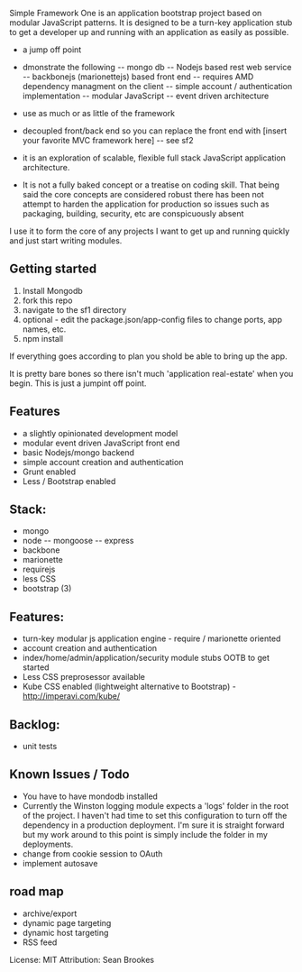 Simple Framework One is an application bootstrap project based on modular JavaScript patterns.  It is designed to be a turn-key
 application stub to get a developer up and running with an application as easily as possible.

- a jump off point
- dmonstrate the following
-- mongo db
-- Nodejs based rest web service
-- backbonejs (marionettejs) based front end
-- requires AMD dependency managment on the client
-- simple account / authentication implementation
-- modular JavaScript
-- event driven architecture

- use as much or as little of the framework

- decoupled front/back end so you can replace the front end with [insert your favorite MVC framework here]
-- see sf2

- it is an exploration of scalable, flexible full stack JavaScript application architecture.

- It is not a fully baked concept or a treatise on coding skill.  That being said the core concepts are considered robust there
has been not attempt to harden the application for production so issues such as packaging, building, security, etc are conspicuously
absent


 I use it to form the core of any projects I want to get up and running quickly and just start writing modules.

## Getting started
1) Install Mongodb
2) fork this repo
3) navigate to the sf1 directory
4) optional - edit the package.json/app-config files to change ports, app names, etc.
5) npm install

If everything goes according to plan you shold be able to bring up the app.

It is pretty bare bones so there isn't much 'application real-estate' when you begin.  This is just a jumpint off point.

## Features
- a slightly opinionated development model
- modular event driven JavaScript front end
- basic Nodejs/mongo backend
- simple account creation and authentication
- Grunt enabled
- Less / Bootstrap enabled


## Stack:
- mongo
- node
-- mongoose
-- express
- backbone
- marionette
- requirejs
- less CSS
- bootstrap (3)

## Features:
- turn-key modular js application engine - require / marionette  oriented
- account creation and authentication
- index/home/admin/application/security module stubs OOTB to get started
- Less CSS preprosessor available
- Kube CSS enabled (lightweight alternative to Bootstrap) - http://imperavi.com/kube/

## Backlog:
- unit tests

## Known Issues / Todo
- You have to have mondodb installed
- Currently the Winston logging module expects a 'logs' folder in the root of the project.  I haven't had time to set this configuration to turn off the dependency in a production deployment.
I'm sure it is straight forward but my work around to this point is simply include the folder in my deployments.
- change from cookie session to OAuth
- implement autosave

## road map
- archive/export
- dynamic page targeting
- dynamic host targeting
- RSS feed

License: MIT
Attribution: Sean Brookes